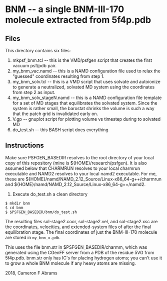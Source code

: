 # BNM -- a single BNM-III-170 molecule extracted from 5f4p.pdb

## Files

This directory contains six files:
1. mkpsf_bnm.tcl -- this is the VMD/psfgen script that creates the first vacuum psf/pdb pair.
2. my_bnm_vac.namd -- this is a NAMD configuration file used to relax the "guessed" coordinates resulting from step 1.
3. my_bnm_solv.tcl -- this is a VMD script that uses solvate and autoionize to generate a neutralized, solvated MD system using the coordinates from step 2 as input.
4. my_bnm_solv_stageN.namd -- this is a NAMD configuration file template for a set of MD stages that equilibrates the solvated system.  Since the system is rather small, the barostat shrinks the volume is such a way that the patch grid is invalidated early on.
5. V.gp -- gnuplot script for plotting volume vs timestep during to solvated MD
6. do_test.sh -- this BASH script does everything

## Instructions

Make sure PSFGEN_BASEDIR resolves to the root directory of your local copy of this repository (mine is ${HOME}/research/psfgen).  It is also assumed below that CHARMRUN resolves to your local charmrun executable and NAMD2 resolves to your local namd2 executable.  For me, these are ${HOME}/namd/NAMD_2.12_Source/Linux-x86_64-g++/charmrun and ${HOME}/namd/NAMD_2.12_Source/Linux-x86_64-g++/namd2.

1. Execute do_test.sh a clean directory

```
$ mkdir bnm
$ cd bnm
$ $PSFGEN_BASEDIR/bnm/do_test.sh
```

The resulting files sol-stage2.coor, sol-stage2.vel, and sol-stage2.xsc are the coordinates, velocities, and extended-system files of after the final equilibration stage.  The final coordinates of just the BNM-III-170 molecule are stored in `my_bnm_x.pdb`.

This uses the file bnm.str in $PSFGEN_BASEDIR/charmm, which was generated using the CGenFF server from a PDB of the residue 5VG from 5f4p.pdb.  bnm.str only has IC's for placing hydrogen atoms; you can't use it to grow a whole BNM molecule if any heavy atoms are missing.

2018, Cameron F Abrams
